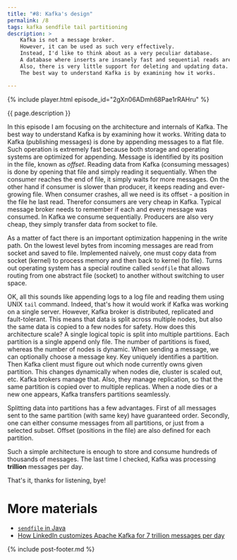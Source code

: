 ```yaml
---
title: "#8: Kafka's design"
permalink: /8
tags: kafka sendfile tail partitioning
description: >
    Kafka is not a message broker.
    However, it can be used as such very effectively.
    Instead, I'd like to think about as a very peculiar database.
    A database where inserts are insanely fast and sequential reads are preferred and very fast as well.
    Also, there is very little support for deleting and updating data. In this episode I am focusing on the architecture and internals of Kafka.
    The best way to understand Kafka is by examining how it works.

---
```


{% include player.html episode_id="2gXn06ADmh68Pae1rRAHru" %}

{{ page.description }}

In this episode I am focusing on the architecture and internals of Kafka.
The best way to understand Kafka is by examining how it works.
Writing data to Kafka (publishing messages) is done by appending messages to a flat file.
Such operation is extremely fast because both storage and operating systems are optimized for appending.
Message is identified by its position in the file, known as *offset*.
Reading data from Kafka (consuming messages) is done by opening that file and simply reading it sequentially.
When the consumer reaches the end of file, it simply waits for more messages.
On the other hand if consumer is slower than producer, it keeps reading and ever-growing file.
When consumer crashes, all we need is its offset - a position in the file he last read.
Therefor consumers are very cheap in Kafka.
Typical message broker needs to remember if each and every message was consumed.
In Kafka we consume sequentially.
Producers are also very cheap, they simply transfer data from socket to file.

As a matter of fact there is an important optimization happening in the write path.
On the lowest level bytes from incoming messages are read from socket and saved to file.
Implemented naively, one must copy data from socket (kernel) to process memory and then back to kernel (to file).
Turns out operating system has a special routine called `sendfile` that allows routing from one abstract file (socket) to another without switching to user space.

OK, all this sounds like appending logs to a log file and reading them using UNIX `tail` command.
Indeed, that's how it would work if Kafka was working on a single server.
However, Kafka broker is distributed, replicated and fault-tolerant.
This means that data is split across multiple nodes, but also the same data is copied to a few nodes for safety.
How does this architecture scale?
A single logical topic is split into multiple partitions.
Each partition is a single append only file.
The number of partitions is fixed, whereas the number of nodes is dynamic.
When sending a message, we can optionally choose a message key.
Key uniquely identifies a partition.
Then Kafka client must figure out which node currently owns given partition.
This changes dynamically when nodes die, cluster is scaled out, etc.
Kafka brokers manage that.
Also, they manage replication, so that the same partition is copied over to multiple replicas.
When a node dies or a new one appears, Kafka transfers partitions seamlessly.

Splitting data into partitions has a few advantages.
First of all messages sent to the same partition (with same key) have guaranteed order.
Secondly, one can either consume messages from all partitions, or just from a selected subset.
Offset (positions in the file) are also defined for each partition.

Such a simple architecture is enough to store and consume hundreds of thousands of messages.
The last time I checked, Kafka was processing **trillion** messages per day.

That's it, thanks for listening, bye!

# More materials

* [`sendfile` in Java](https://docs.oracle.com/javase/9/docs/api/java/io/InputStream.html#transferTo-java.io.OutputStream-)
* [How LinkedIn customizes Apache Kafka for 7 trillion messages per day
](https://engineering.linkedin.com/blog/2019/apache-kafka-trillion-messages)

{% include post-footer.md %}
